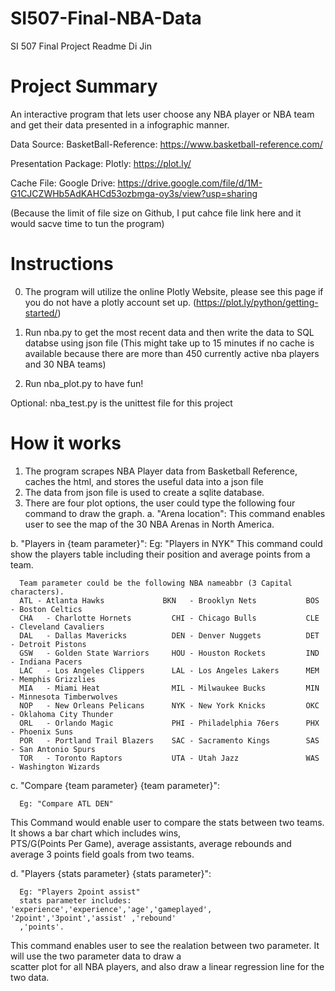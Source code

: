 # SI507-Final-NBA-Data
SI 507 Final Project Readme
Di Jin

# Project Summary
An interactive program that lets user choose any NBA player or NBA team and get their data presented in a infographic manner.

Data Source:
BasketBall-Reference: https://www.basketball-reference.com/

Presentation Package:
Plotly: https://plot.ly/

Cache File:
Google Drive: https://drive.google.com/file/d/1M-G1CJCZWHb5AdKAHCd53ozbmga-oy3s/view?usp=sharing

(Because the limit of file size on Github, I put cahce file link here and it would sacve time to tun the program)

# Instructions

0) The program will utilize the online Plotly Website, please see this page if you do not have a plotly account set up. (https://plot.ly/python/getting-started/)

1) Run nba.py to get the most recent data and then write the data to SQL databse using json file
(This might take up to 15 minutes if no cache is available because there are more than 450 currently active nba players and 30 NBA teams)
2) Run nba_plot.py to have fun!

Optional: nba_test.py is the unittest file for this project

# How it works

1) The program scrapes NBA Player data from Basketball Reference, caches the html, and stores the useful data into a json file 
2) The data from json file is used to create a sqlite database.
3) There are four plot options, the user could type the following four command to draw the graph.
  a. "Arena location":
      This command enables user to see the map of the 30 NBA Arenas in North America.
  
  
  b. "Players in {team parameter}":
      Eg: "Players in NYK"
      This command could show the players table including their position and average points from a team.
      
      Team parameter could be the following NBA nameabbr (3 Capital characters).
      ATL -	Atlanta Hawks             BKN	- Brooklyn Nets           BOS	- Boston Celtics            
      CHA	- Charlotte Hornets         CHI	- Chicago Bulls           CLE	- Cleveland Cavaliers
      DAL	- Dallas Mavericks          DEN	- Denver Nuggets          DET	- Detroit Pistons
      GSW	- Golden State Warriors     HOU	- Houston Rockets         IND	- Indiana Pacers
      LAC	- Los Angeles Clippers      LAL	- Los Angeles Lakers      MEM	- Memphis Grizzlies
      MIA	- Miami Heat                MIL	- Milwaukee Bucks         MIN	- Minnesota Timberwolves
      NOP	- New Orleans Pelicans      NYK	- New York Knicks         OKC	- Oklahoma City Thunder
      ORL	- Orlando Magic             PHI	- Philadelphia 76ers      PHX	- Phoenix Suns
      POR	- Portland Trail Blazers    SAC	- Sacramento Kings        SAS	- San Antonio Spurs
      TOR	- Toronto Raptors           UTA	- Utah Jazz               WAS	- Washington Wizards
      
  
  
  c. "Compare {team parameter} {team parameter}":
      
      Eg: "Compare ATL DEN"
      
  This Command would enable user to compare the stats between two teams. It shows a bar chart which includes wins,          
  PTS/G(Points Per Game), average assistants, average rebounds and average 3 points field goals from two teams.
      
      
  d. "Players {stats parameter} {stats parameter}":
      
      Eg: "Players 2point assist"
      stats parameter includes: 'experience','experience','age','gameplayed', '2point','3point','assist' ,'rebound'
      ,'points'.
      
  This command enables user to see the realation between two parameter. It will use the two parameter data to draw a        
  scatter plot for all NBA players, and also draw a linear regression line for the two data. 
      
      

